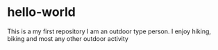 # hello-world
This is a my first repository
I am an outdoor type person. I enjoy hiking, biking and most any other outdoor activity
